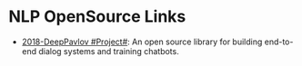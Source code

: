 # NLP OpenSource Links

* [2018-DeepPavlov #Project#](https://github.com/deepmipt/DeepPavlov): An open source library for building end-to-end dialog systems and training chatbots.
